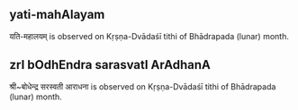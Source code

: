 ## yati-mahAlayam

यति-महालयम् is observed on Kṛṣṇa-Dvādaśī tithi of Bhādrapada (lunar) month.



## zrI bOdhEndra sarasvatI ArAdhanA

श्री~बोधेन्द्र सरस्वती आराधना is observed on Kṛṣṇa-Dvādaśī tithi of Bhādrapada (lunar) month.



